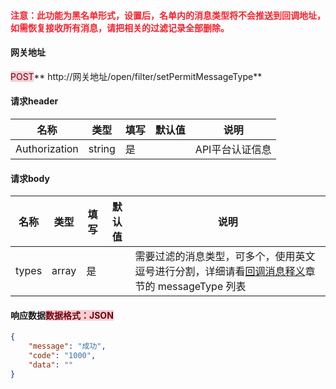 #### <font style="color:#F5222D;">注意：此功能为黑名单形式，设置后，名单内的消息类型将不会推送到回调地址，如需恢复接收所有消息，请把相关的过滤记录全部删除。</font>
#### 
#### 网关地址


<font style="background:#F8CED3;color:#70000D">POST</font>** http://网关地址/open/filter/setPermitMessageType**



#### 请求header
| **名称** | **类型** | **填写** | **默认值** | **说明** |
| --- | --- | --- | --- | --- |
| Authorization | string | 是 |  | API平台认证信息 |


#### 
#### 请求body
| **名称** | **类型** | **填写** | **默认值** | **说明** |
| --- | --- | --- | --- | --- |
| types | array | 是 |  | 需要过滤的消息类型，可多个，使用英文逗号进行分割，详细请看[回调消息释义](https://www.yuque.com/wechatpro/wxapi/qy5bnn)章节的  messageType 列表 |


#### 
#### 响应数据<font style="background:#F8CED3;color:#70000D">数据格式：JSON</font>
```json
{
    "message": "成功",
    "code": "1000",
    "data": ""
}
```

#### 
